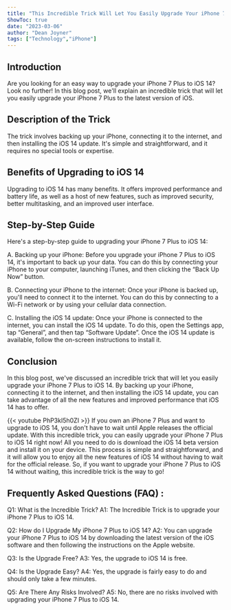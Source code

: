 ```yaml
---
title: "This Incredible Trick Will Let You Easily Upgrade Your iPhone 7 Plus to iOS 14!"
ShowToc: true 
date: "2023-03-06"
author: "Dean Joyner" 
tags: ["Technology","iPhone"]
---
```

## Introduction 
Are you looking for an easy way to upgrade your iPhone 7 Plus to iOS 14? Look no further! In this blog post, we'll explain an incredible trick that will let you easily upgrade your iPhone 7 Plus to the latest version of iOS. 

## Description of the Trick 
The trick involves backing up your iPhone, connecting it to the internet, and then installing the iOS 14 update. It's simple and straightforward, and it requires no special tools or expertise. 

## Benefits of Upgrading to iOS 14
Upgrading to iOS 14 has many benefits. It offers improved performance and battery life, as well as a host of new features, such as improved security, better multitasking, and an improved user interface. 

## Step-by-Step Guide 
Here's a step-by-step guide to upgrading your iPhone 7 Plus to iOS 14: 

A. Backing up your iPhone: Before you upgrade your iPhone 7 Plus to iOS 14, it's important to back up your data. You can do this by connecting your iPhone to your computer, launching iTunes, and then clicking the “Back Up Now” button. 

B. Connecting your iPhone to the internet: Once your iPhone is backed up, you'll need to connect it to the internet. You can do this by connecting to a Wi-Fi network or by using your cellular data connection. 

C. Installing the iOS 14 update: Once your iPhone is connected to the internet, you can install the iOS 14 update. To do this, open the Settings app, tap “General”, and then tap “Software Update”. Once the iOS 14 update is available, follow the on-screen instructions to install it. 

## Conclusion 
In this blog post, we've discussed an incredible trick that will let you easily upgrade your iPhone 7 Plus to iOS 14. By backing up your iPhone, connecting it to the internet, and then installing the iOS 14 update, you can take advantage of all the new features and improved performance that iOS 14 has to offer.

{{< youtube PhP3kI5h0ZI >}} 
If you own an iPhone 7 Plus and want to upgrade to iOS 14, you don't have to wait until Apple releases the official update. With this incredible trick, you can easily upgrade your iPhone 7 Plus to iOS 14 right now! All you need to do is download the iOS 14 beta version and install it on your device. This process is simple and straightforward, and it will allow you to enjoy all the new features of iOS 14 without having to wait for the official release. So, if you want to upgrade your iPhone 7 Plus to iOS 14 without waiting, this incredible trick is the way to go!

## Frequently Asked Questions (FAQ) :
Q1: What is the Incredible Trick?
A1: The Incredible Trick is to upgrade your iPhone 7 Plus to iOS 14.

Q2: How do I Upgrade My iPhone 7 Plus to iOS 14?
A2: You can upgrade your iPhone 7 Plus to iOS 14 by downloading the latest version of the iOS software and then following the instructions on the Apple website.

Q3: Is the Upgrade Free?
A3: Yes, the upgrade to iOS 14 is free.

Q4: Is the Upgrade Easy?
A4: Yes, the upgrade is fairly easy to do and should only take a few minutes.

Q5: Are There Any Risks Involved?
A5: No, there are no risks involved with upgrading your iPhone 7 Plus to iOS 14.


